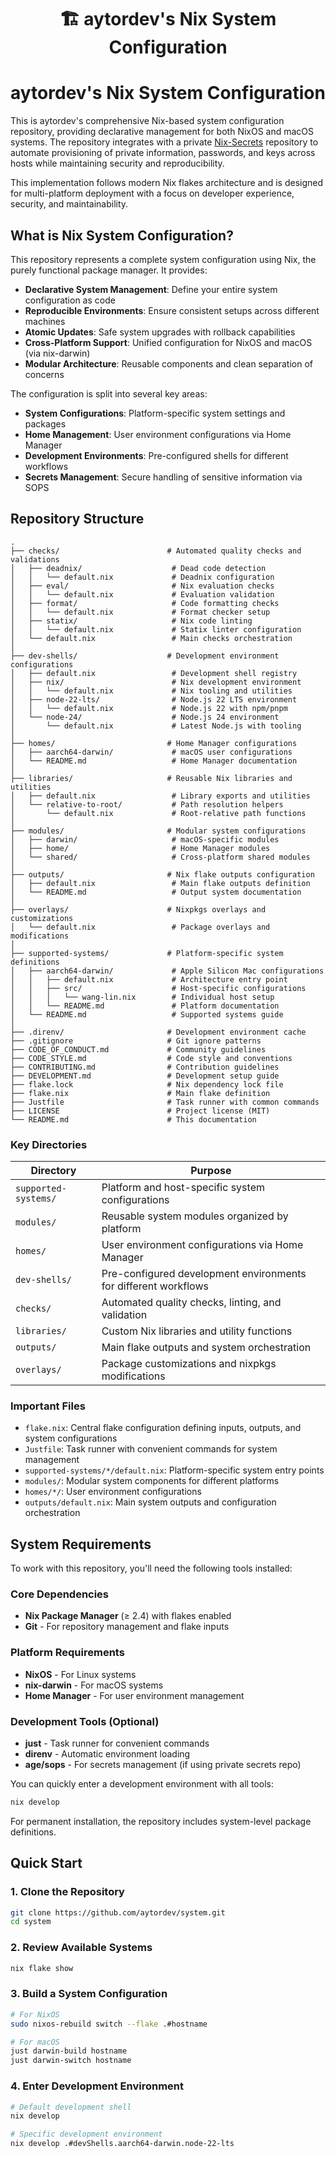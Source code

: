 <div align="center">
<h1>
🏗️ aytordev's Nix System Configuration
</h1>
</div>

# aytordev's Nix System Configuration

This is aytordev's comprehensive Nix-based system configuration repository, providing declarative management for both NixOS and macOS systems. The repository integrates with a private [Nix-Secrets](https://github.com/aytordev/secrets) repository to automate provisioning of private information, passwords, and keys across hosts while maintaining security and reproducibility.

This implementation follows modern Nix flakes architecture and is designed for multi-platform deployment with a focus on developer experience, security, and maintainability.

## What is Nix System Configuration?

This repository represents a complete system configuration using Nix, the purely functional package manager. It provides:

- **Declarative System Management**: Define your entire system configuration as code
- **Reproducible Environments**: Ensure consistent setups across different machines
- **Atomic Updates**: Safe system upgrades with rollback capabilities
- **Cross-Platform Support**: Unified configuration for NixOS and macOS (via nix-darwin)
- **Modular Architecture**: Reusable components and clean separation of concerns

The configuration is split into several key areas:

- **System Configurations**: Platform-specific system settings and packages
- **Home Management**: User environment configurations via Home Manager
- **Development Environments**: Pre-configured shells for different workflows
- **Secrets Management**: Secure handling of sensitive information via SOPS

## Repository Structure

```
.
├── checks/                        # Automated quality checks and validations
│   ├── deadnix/                    # Dead code detection
│   │   └── default.nix             # Deadnix configuration
│   ├── eval/                       # Nix evaluation checks
│   │   └── default.nix             # Evaluation validation
│   ├── format/                     # Code formatting checks
│   │   └── default.nix             # Format checker setup
│   ├── statix/                     # Nix code linting
│   │   └── default.nix             # Statix linter configuration
│   └── default.nix                 # Main checks orchestration
│
├── dev-shells/                    # Development environment configurations
│   ├── default.nix                 # Development shell registry
│   ├── nix/                        # Nix development environment
│   │   └── default.nix             # Nix tooling and utilities
│   ├── node-22-lts/                # Node.js 22 LTS environment
│   │   └── default.nix             # Node.js 22 with npm/pnpm
│   └── node-24/                    # Node.js 24 environment
│       └── default.nix             # Latest Node.js with tooling
│
├── homes/                         # Home Manager configurations
│   ├── aarch64-darwin/             # macOS user configurations
│   └── README.md                   # Home Manager documentation
│
├── libraries/                     # Reusable Nix libraries and utilities
│   ├── default.nix                 # Library exports and utilities
│   └── relative-to-root/           # Path resolution helpers
│       └── default.nix             # Root-relative path functions
│
├── modules/                       # Modular system configurations
│   ├── darwin/                     # macOS-specific modules
│   ├── home/                       # Home Manager modules
│   └── shared/                     # Cross-platform shared modules
│
├── outputs/                       # Nix flake outputs configuration
│   ├── default.nix                 # Main flake outputs definition
│   └── README.md                   # Output system documentation
│
├── overlays/                      # Nixpkgs overlays and customizations
│   └── default.nix                 # Package overlays and modifications
│
├── supported-systems/             # Platform-specific system definitions
│   ├── aarch64-darwin/             # Apple Silicon Mac configurations
│   │   ├── default.nix             # Architecture entry point
│   │   ├── src/                    # Host-specific configurations
│   │   │   └── wang-lin.nix        # Individual host setup
│   │   └── README.md               # Platform documentation
│   └── README.md                   # Supported systems guide
│
├── .direnv/                       # Development environment cache
├── .gitignore                     # Git ignore patterns
├── CODE_OF_CONDUCT.md             # Community guidelines
├── CODE_STYLE.md                  # Code style and conventions
├── CONTRIBUTING.md                # Contribution guidelines
├── DEVELOPMENT.md                 # Development setup guide
├── flake.lock                     # Nix dependency lock file
├── flake.nix                      # Main flake definition
├── Justfile                       # Task runner with common commands
├── LICENSE                        # Project license (MIT)
└── README.md                      # This documentation
```

### Key Directories

| Directory | Purpose |
|-----------|---------|
| `supported-systems/` | Platform and host-specific system configurations |
| `modules/` | Reusable system modules organized by platform |
| `homes/` | User environment configurations via Home Manager |
| `dev-shells/` | Pre-configured development environments for different workflows |
| `checks/` | Automated quality checks, linting, and validation |
| `libraries/` | Custom Nix libraries and utility functions |
| `outputs/` | Main flake outputs and system orchestration |
| `overlays/` | Package customizations and nixpkgs modifications |

### Important Files

- `flake.nix`: Central flake configuration defining inputs, outputs, and system configurations
- `Justfile`: Task runner with convenient commands for system management
- `supported-systems/*/default.nix`: Platform-specific system entry points
- `modules/`: Modular system components for different platforms
- `homes/*/`: User environment configurations
- `outputs/default.nix`: Main system outputs and configuration orchestration

## System Requirements

To work with this repository, you'll need the following tools installed:

### Core Dependencies
- **Nix Package Manager** (≥ 2.4) with flakes enabled
- **Git** - For repository management and flake inputs

### Platform Requirements
- **NixOS** - For Linux systems
- **nix-darwin** - For macOS systems  
- **Home Manager** - For user environment management

### Development Tools (Optional)
- **just** - Task runner for convenient commands
- **direnv** - Automatic environment loading
- **age/sops** - For secrets management (if using private secrets repo)

You can quickly enter a development environment with all tools:

```bash
nix develop
```

For permanent installation, the repository includes system-level package definitions.

## Quick Start

### 1. Clone the Repository

```bash
git clone https://github.com/aytordev/system.git
cd system
```

### 2. Review Available Systems

```bash
nix flake show
```

### 3. Build a System Configuration

```bash
# For NixOS
sudo nixos-rebuild switch --flake .#hostname

# For macOS  
just darwin-build hostname
just darwin-switch hostname
```

### 4. Enter Development Environment

```bash
# Default development shell
nix develop

# Specific development environment
nix develop .#devShells.aarch64-darwin.node-22-lts
```